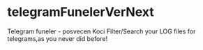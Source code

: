 # telegramFunelerVerNext
Telegram funeler - posvecen Koci
Filter/Search your LOG files for telegrams,as you never did before!

